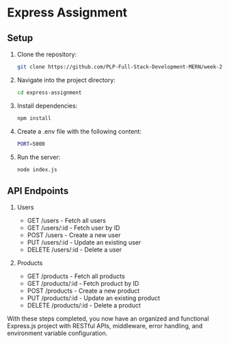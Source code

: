 # Express Assignment

## Setup

1. Clone the repository:
   ```sh
   git clone https://github.com/PLP-Full-Stack-Development-MERN/week-2-express-js-fundamentals-assignment-amohnice.git
   
2. Navigate into the project directory:
    ```sh
    cd express-assignment
   
3. Install dependencies:
   ```sh
   npm install

4. Create a .env file with the following content:
    ```sh
    PORT=5000

5. Run the server:
    ```sh
    node index.js

## API Endpoints

1. Users

    - GET /users - Fetch all users
    - GET /users/:id - Fetch user by ID
    - POST /users - Create a new user
    - PUT /users/:id - Update an existing user
    - DELETE /users/:id - Delete a user

2. Products

    - GET /products - Fetch all products
    - GET /products/:id - Fetch product by ID
    - POST /products - Create a new product
    - PUT /products/:id - Update an existing product
    - DELETE /products/:id - Delete a product

With these steps completed, you now have an organized and functional Express.js project with RESTful APIs, middleware, error handling, and environment variable configuration.
